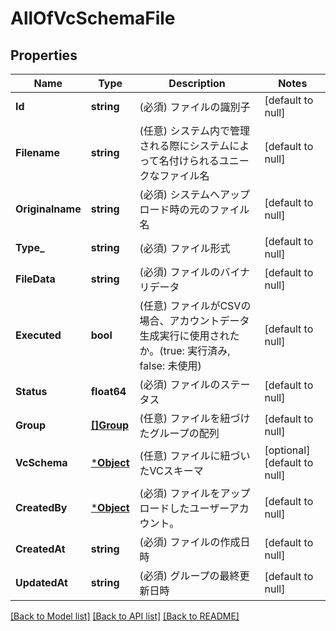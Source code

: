 # AllOfVcSchemaFile

## Properties
Name | Type | Description | Notes
------------ | ------------- | ------------- | -------------
**Id** | **string** | (必須) ファイルの識別子 | [default to null]
**Filename** | **string** | (任意) システム内で管理される際にシステムによって名付けられるユニークなファイル名 | [default to null]
**Originalname** | **string** | (必須) システムへアップロード時の元のファイル名 | [default to null]
**Type_** | **string** | (必須) ファイル形式 | [default to null]
**FileData** | **string** | (必須) ファイルのバイナリデータ | [default to null]
**Executed** | **bool** | (任意) ファイルがCSVの場合、アカウントデータ生成実行に使用されたか。(true: 実行済み, false: 未使用) | [default to null]
**Status** | **float64** | (必須) ファイルのステータス | [default to null]
**Group** | [**[]Group**](Group.md) | (任意) ファイルを紐づけたグループの配列 | [default to null]
**VcSchema** | [***Object**](.md) | (任意) ファイルに紐づいたVCスキーマ | [optional] [default to null]
**CreatedBy** | [***Object**](.md) | (必須) ファイルをアップロードしたユーザーアカウント。 | [default to null]
**CreatedAt** | **string** | (必須) ファイルの作成日時 | [default to null]
**UpdatedAt** | **string** | (必須) グループの最終更新日時 | [default to null]

[[Back to Model list]](../README.md#documentation-for-models) [[Back to API list]](../README.md#documentation-for-api-endpoints) [[Back to README]](../README.md)

